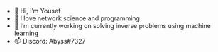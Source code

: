 - 👋 Hi, I’m Yousef
- 👀 I love network science and programming
- 🌱 I’m currently working on solving inverse problems using machine learning
- 📫 Discord: Abyss#7327

<!---
YousefAbyss/YousefAbyss is a ✨ special ✨ repository because its `README.md` (this file) appears on your GitHub profile.
You can click the Preview link to take a look at your changes.
--->
